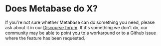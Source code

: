 # Does Metabase do X?

If you're not sure whether Metabase can do something you need, please ask about it in our [Discourse forum][discourse]. If it's something we don't do, our community may be able to point you to a workaround or to a Github issue where the feature has been requested.

[discourse]: https://discourse.metabase.com/
